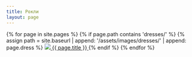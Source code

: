 ```yaml
---
title: Рокли
layout: page
---
```


<div class="galery container">
{% for page in site.pages %}
  {% if page.path contains 'dresses/' %}
    {% assign path = site.baseurl | append: '/assets/images/dresses/' | append: page.dress %}
    <a class="galery image" href="{{ site.baseurl }}/dresses/{{ page.dress }}">
      <img src="{{ path }}-front-640.JPG">
      <span class="title">{{ page.title }}</span>
    </a>
  {% endif %}
{% endfor %}
</div>